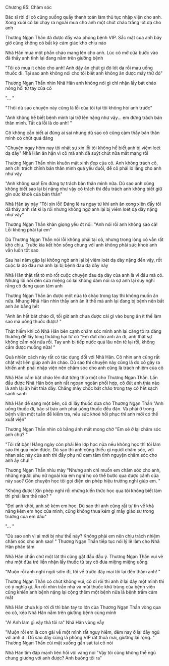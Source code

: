 




Chương 85: Chăm sóc


Bác sĩ rời đi cô cũng xuống quầy thanh toán làm thủ tục nhập viện cho anh. Xong xuôi cô lại chạy ra ngoài mua cho anh một chút cháo trắng lót dạ cho anh

Thương Ngạn Thần đã được đẩy vào phòng bệnh VIP. Sắc mặt của anh bây giờ cũng không có bất kỳ cảm giác khó chịu nào

Nhã Hân mua một phần cháo mang lên cho anh. Lúc cô mở cửa bước vào đã thấy anh tỉnh lại đang nằm trên giường bệnh

"Tôi có mua ít cháo cho anh! Anh dậy ăn chút gì đó lót dạ rồi mau uống thuốc đi. Tại sao anh không nói cho tôi biết anh không ăn được mấy thứ đó"

Thương Ngạn Thần nhìn Nhã Hân anh không nói gì chỉ nhận lấy bát cháo nóng hổi từ tay của cô

"... "

"Thôi dù sao chuyện này cũng là lỗi của tôi tại tôi không hỏi anh trước"

"Anh không hề biết bệnh mình lại trở lên nặng như vậy... em đừng trách bản thân mình. Tất cả lỗi là do anh! "



Cô không cần biết ai đúng ai sai nhưng dù sao cô cũng cảm thấy bản thân mình có chút quá đáng

"Chuyện ngày hôm nay tôi nhật sự xin lỗi tôi không hề biết anh bị viêm loét dạ dày" Nhã Hân ân hận vì cô mà anh đã suýt chút nữa mất mạng rồi

Thương Ngạn Thần nhìn khuôn mặt xinh đẹp của cô. Anh không trách cô, anh chỉ trách chính bản thân mình quá yếu đuối, để cô phải lo lắng cho anh như vậy

"Anh không sao! Em đừng tự trách bản thân mình nữa. Dù sao anh cũng không biết sao lại bị nặng như vậy có trách thì đều trách anh không biết giữ gìn sức khoẻ của bản thân"

Nhã Hân áy náy "Tôi xin lỗi! Đáng lẽ ra ngay từ khi anh ăn xong xiên đấy tôi đã thấy anh rất kì lạ rồi nhưng không ngờ anh lại bị viêm loét dạ dày nặng như vậy"

Thương Ngạn Thần khàn giọng yếu ớt nói: "Anh nói rồi anh không sao cả! Lỗi không phải tại em"

Dù Thương Ngạn Thần nói lỗi không phải tại cô, nhưng trong lòng cô vẫn rất khó chịu. Trước kia kết hôn sống chung với anh không phải sức khoẻ anh vẫn luôn tốt sao

Sau hai năm gặp lại không ngờ anh lại bị viêm loét dạ dày nặng đến vậy, rốt cuộc là do đâu mà anh lại bị bệnh đau dạ dày này

Nhã Hân thật rất tò mò rốt cuộc chuyện đau dạ dày của anh là vì đâu mà có. Nhưng lời nói đến cửa miệng cô lại không dám nói ra sợ anh lại suy nghĩ rằng cô đang quan tâm anh

Thương Ngạn Thần ăn được một nửa tô cháo trong tay thì không muốn ăn nữa. Nhưng Nhã Hân nhìn thấy anh ăn ít thế mà anh lại đang bị bệnh nên bắt anh ăn bằng hết

"Anh ăn hết bát cháo đi, tối giờ anh chưa được cái gì vào bụng ăn ít thế làm sao mà uống thuốc được! "



Thật hiếm khi có Nhã Hân bên cạnh chăm sóc mình anh lại càng tỏ ra đáng thương để lấy lòng thương hại từ cô "Em đút cho anh ăn đi, anh thật sự không cầm nổi nữa rồi. Tay anh bị tiếp nước quá lâu nên tê lại rồi, không cầm được muỗng nữa! "

Quả nhiên cách này rất có tác dụng đối với Nhã Hân. Cô nhìn anh cũng rất chật vật liền giúp anh ăn cháo. Dù sao thì chuyện này cũng là do cô gây ra khiến anh phải nhập viện nên chăm sóc cho anh cũng là trách nhiệm của cô

Nhã Hân cầm bát cháo lên đút từng thìa một cho Thương Ngạn Thần. Lần đầu được Nhã Hân bón anh rất ngoan ngoãn phối hợp, cô đút anh thìa nào là anh lại ăn hết thìa đấy. Chẳng mấy chốc bát cháo trong tay cô hết sạch sành sanh

Nhã Hân để sang một bên, cô đi lấy thuốc đưa cho Thương Ngạn Thần "Anh uống thuốc đi, bác sĩ bảo anh phải uống thuốc đều đặn. Và phải ở trong bệnh viện một tuần để kiểm tra, nếu sức khoẻ hồi phục thì anh mới có thể xuất viện"

Thương Ngạn Thần nhìn cô bằng ánh mắt mong chờ "Em sẽ ở lại chăm sóc anh chứ? "

"Tôi rất bận! Hằng ngày còn phải lên lớp học nữa nếu không học thì tôi làm sao thi qua môn được. Dù sao thì anh cũng thiếu gì người chăm sóc, với nhan sắc này của anh thì đầy phụ nữ cam tâm tình nguyện chăm sóc cho anh ấy chứ! "

Thương Ngạn Thần nhíu mày "Nhưng anh chỉ muốn em chăm sóc cho anh, những người phụ nữ ngoài kia em nghĩ họ có thể bước qua được cánh cửa này sao? Còn chuyện học tôi gọi điện xin phép hiệu trưởng nghỉ giúp em. "

"Không được! Xin phép nghỉ rồi những kiến thức học qua tôi không biết làm thì phải làm thế nào? "

"Đợi anh khỏi, anh sẽ kèm em học. Dù sao thì anh cũng rất tự tin về khả năng kèm em học của mình, cũng không thua kém gì mấy giáo sư trong trường của em đâu"

"... "

"Dù sao anh vì ai mới bị như thế này? Không phải em nên chịu trách nhiệm chăm sóc cho anh sao! " Thương Ngạn Thần tiếp tục nói lý lẽ làm cho Nhã Hân phân tâm

Nhã Hân chần chừ một lát thì cũng gật đầu đầu ý. Thương Ngạn Thần vui vẻ như một đứa trẻ liền nhận lấy thuốc từ tay cô đưa miệng miệng uống

"Muộn rồi anh nghỉ ngơi sớm đi, tôi về trước đây mai tôi lại đến thăm anh! "

Thương Ngạn Thần có chút không vui, cô đi rồi thì anh ở lại đây một mình thì có ý nghĩa gì. Ăn rồi nhìn trần nhà và mùi thuốc khử trùng của bệnh viện cũng khiến anh bệnh nặng lại cộng thêm một bệnh nữa là bệnh trầm cảm mất

Nhã Hân chưa kịp rời đi thì bàn tay to lớn của Thương Ngạn Thần vòng qua eo cô, kéo Nhã Hân nằm trên giường bệnh cùng mình

"A! Anh làm gì vậy thả tôi ra" Nhã Hân vùng vẫy

"Muộn rồi em là con gái về một mình rất nguy hiểm, đêm nay ở lại đây ngủ với anh đi. Dù sao đây cũng là phòng VIP rất thoả mái, giường lại rộng. " Thương Ngạn Thần cúi mặt xuống gần sát tai cô nói

Nhã Hân tim đập mạnh liên hồi vội vàng nói "Vậy tôi cũng không thể ngủ chung giường với anh được? Anh buông tôi ra"




